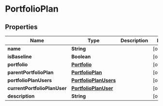 
# PortfolioPlan

## Properties
Name | Type | Description | Notes
------------ | ------------- | ------------- | -------------
**name** | **String** |  |  [optional]
**isBaseline** | **Boolean** |  |  [optional]
**portfolio** | [**Portfolio**](Portfolio.md) |  |  [optional]
**parentPortfolioPlan** | [**PortfolioPlan**](PortfolioPlan.md) |  |  [optional]
**portfolioPlanUsers** | [**PortfolioPlanUsers**](PortfolioPlanUsers.md) |  |  [optional]
**currentPortfolioPlanUser** | [**PortfolioPlanUser**](PortfolioPlanUser.md) |  |  [optional]
**description** | **String** |  |  [optional]



